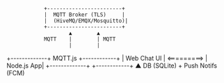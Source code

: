


                +------------------------+
                |  MQTT Broker (TLS)     |
                |  (HiveMQ/EMQX/Mosquitto)|
                +------------------------+
                        ▲        ▲
                MQTT    |        | MQTT
                        |        |
+-------------+   MQTT.js   +------------+
| Web Chat UI | <=========> | Node.js App|
+-------------+             +------------+
                                 ▲
                  DB (SQLite) + Push Notifs (FCM)
